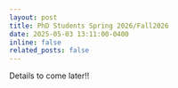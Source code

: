 ```yaml
---
layout: post
title: PhD Students Spring 2026/Fall2026
date: 2025-05-03 13:11:00-0400
inline: false
related_posts: false
---
```



Details to come later!!